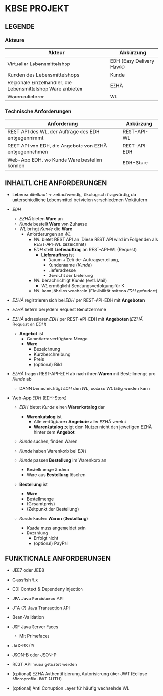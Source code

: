 # KBSE PROJEKT
## LEGENDE
### Akteure	
|Akteur|Abkürzung|
|-----------------------------|--------------------------|
| Virtueller Lebensmittelshop | EDH (Easy Delivery Hawk) |
| Kunden des Lebensmittelshops | Kunde |
| Regionale Einzelhändler, die Lebensmittelshop Ware anbieten |	EZHÄ |
| Warenzulieferer |	WL |

### Technische Anforderungen
|Anforderung|Abkürzung|
|-----------------------------|--------------------------|
| REST API des WL, der Aufträge des EDH entgegennimmt |	REST-API-WL |
| REST API von EDH, die Angebote von EZHÄ entgegennehmen |	REST-API-EDH |
| Web-App EDH, wo Kunde Ware bestellen können |	EDH-Store |

## INHALTLICHE ANFORDERUNGEN
- Lebensmittelkauf -> zeitaufwendig, ökologisch fragwürdig, da unterschiedliche Lebensmittel bei vielen verschiedenen Verkäufern
 - _EDH_
    - _EZHÄ_ bieten __Ware__ an 
    - _Kunde_ bestellt __Ware__ von Zuhause
    - _WL_ bringt _Kunde_ die __Ware__
        - Anforderungen an _WL_
            - _WL_ bietet REST API an (Diese REST API wird im Folgenden als REST-API-WL bezeichnet)
            - _EDH_ stellt __Lieferauftrag__ an REST-API-WL (Request)
                - __Lieferauftrag__ ist
                    - Datum + Zeit der Auftragserteilung,
                    - Kundenname (_Kunde_)
                    - Lieferadresse
                    - Gewicht der Lieferung
            - _WL_ benachrichtigt _Kunde_ (evtl. Mail)
                - _WL_ ermöglicht Sendungsverfolgung für K
            - _WL_ kann jährlich wechseln (Flexibilität seitens _EDH_ gefordert)

- _EZHÄ_ registrieren sich bei _EDH_ per REST-API-EDH mit __Angeboten__
- _EZHÄ_ liefern bei jedem Request Benutzername
- _EZHÄ_ adressieren _EDH_ per REST-API-EDH mit __Angeboten__ (_EZHÄ_ Request an _EDH_)
    - __Angebot__ ist
        - Garantierte verfügbare Menge
        - __Ware__
            - Bezeichnung
            - Kurzbeschreibung
            - Preis
            - (optional) Bild

- _EZHÄ_ fragen REST-API-EDH ab nach ihren __Waren__ mit Bestellmenge pro _Kunde_ ab
    - DANN benachrichtigt _EDH_ den _WL_, sodass _WL_ tätig werden kann

- Web-App _EDH_ (EDH-Store)
    - _EDH_ bietet _Kunde_ einen __Warenkatalog__ dar
        - __Warenkatalog__ ist
            - Alle verfügbaren __Angebote__ aller EZHÄ vereint
            - __Warenkatalog__ zeigt dem Nutzer nicht den jeweiligen EZHÄ hinter dem __Angebot__
    - _Kunde_ suchen, finden Waren
    - _Kunde_ haben Warenkorb bei _EDH_
    - _Kunde_ passen __Bestellung__ im Warenkorb an
        - Bestellmenge ändern
        - Ware aus __Bestellung__ löschen
    - __Bestellung__ ist 
        - __Ware__
        - Bestellmenge
        - (Gesamtpreis)
        - (Zeitpunkt der Bestellung)

    - _Kunde_ kaufen __Waren__ (__Bestellung__)
        - _Kunde_ muss angemeldet sein
        - Bezahlung
            - Erfolgt nicht
            - (optional) PayPal

## FUNKTIONALE ANFORDERUNGEN
- JEE7 oder JEE8
- Glassfish 5.x
- CDI Context & Dependeny Injection
- JPA Java Persistence API
- JTA (?) Java Transaction API
- Bean-Validation
- JSF Java Server Faces
    - Mit Primefaces
- JAX-RS (?)
- JSON-B oder JSON-P

- REST-API muss getestet werden
- (optional) EZHÄ Authentifizierung, Autorisierung über JWT (Eclipse Microprofile JWT AUTH)
- (optional) Anti Corruption Layer für häufig wechselnde WL  
